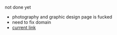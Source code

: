 not done yet 

- photography and graphic design page is fucked
- need to fix domain
- [current link](https://florianruby.github.io/reazn-tech/)
